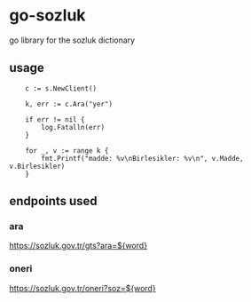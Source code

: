 # go-sozluk
go library for the sozluk dictionary

## usage

```
	c := s.NewClient()

	k, err := c.Ara("yer")

	if err != nil {
		log.Fatalln(err)
	}

	for _, v := range k {
		fmt.Printf("madde: %v\nBirlesikler: %v\n", v.Madde, v.Birlesikler)
	}

```

## endpoints used

### ara

https://sozluk.gov.tr/gts?ara=${word}

### oneri

https://sozluk.gov.tr/oneri?soz=${word}
